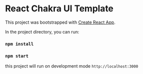 # React Chakra UI Template

This project was bootstrapped with [Create React App](https://github.com/facebook/create-react-app).

In the project directory, you can run:

### `npm install`

### `npm start`


this project will run on development mode `http://localhost:3000`